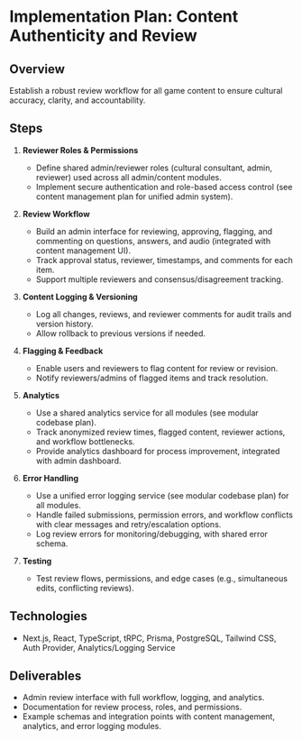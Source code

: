 # Implementation Plan: Content Authenticity and Review

## Overview
Establish a robust review workflow for all game content to ensure cultural accuracy, clarity, and accountability.

## Steps
1. **Reviewer Roles & Permissions**
   - Define shared admin/reviewer roles (cultural consultant, admin, reviewer) used across all admin/content modules.
   - Implement secure authentication and role-based access control (see content management plan for unified admin system).

2. **Review Workflow**
   - Build an admin interface for reviewing, approving, flagging, and commenting on questions, answers, and audio (integrated with content management UI).
   - Track approval status, reviewer, timestamps, and comments for each item.
   - Support multiple reviewers and consensus/disagreement tracking.

3. **Content Logging & Versioning**
   - Log all changes, reviews, and reviewer comments for audit trails and version history.
   - Allow rollback to previous versions if needed.

4. **Flagging & Feedback**
   - Enable users and reviewers to flag content for review or revision.
   - Notify reviewers/admins of flagged items and track resolution.

5. **Analytics**
   - Use a shared analytics service for all modules (see modular codebase plan).
   - Track anonymized review times, flagged content, reviewer actions, and workflow bottlenecks.
   - Provide analytics dashboard for process improvement, integrated with admin dashboard.

6. **Error Handling**
   - Use a unified error logging service (see modular codebase plan) for all modules.
   - Handle failed submissions, permission errors, and workflow conflicts with clear messages and retry/escalation options.
   - Log review errors for monitoring/debugging, with shared error schema.

7. **Testing**
   - Test review flows, permissions, and edge cases (e.g., simultaneous edits, conflicting reviews).

## Technologies
- Next.js, React, TypeScript, tRPC, Prisma, PostgreSQL, Tailwind CSS, Auth Provider, Analytics/Logging Service

## Deliverables
- Admin review interface with full workflow, logging, and analytics.
- Documentation for review process, roles, and permissions.
- Example schemas and integration points with content management, analytics, and error logging modules.
